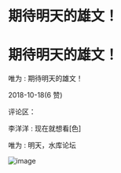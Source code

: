 # 期待明天的雄文！

# 期待明天的雄文！

唯为 : 期待明天的雄文！

2018-10-18(6 赞)

评论区：

李洋洋 : 现在就想看[色]

唯为 : 明天，水库论坛

![image](img/Image_2361.png)